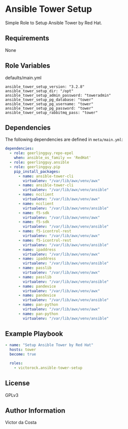 Ansible Tower Setup
=========

Simple Role to Setup Ansible Tower by Red Hat.

Requirements
------------

None

Role Variables
--------------

defaults/main.yml
```
ansible_tower_setup_version: "3.2.8"
ansible_tower_setup_dir: "/opt"
ansible_tower_setup_admin_password: "toweradmin"
ansible_tower_setup_pg_database: "tower"
ansible_tower_setup_pg_username: "tower"
ansible_tower_setup_pg_password: "tower"
ansible_tower_setup_rabbitmq_pass: "tower"

```

Dependencies
------------

The following dependencies are defined in `meta/main.yml`:

```YAML
dependencies:
  - role: geerlingguy.repo-epel
    when: ansible_os_family == 'RedHat'
  - role: geerlingguy.ansible
  - role: geerlingguy.pip
    pip_install_packages:
      - name: ansible-tower-cli
        virtualenv: "/var/lib/awx/venv/awx"
      - name: ansible-tower-cli
        virtualenv: "/var/lib/awx/venv/ansible"
      - name: ncclient
        virtualenv: "/var/lib/awx/venv/awx"
      - name: ncclient
        virtualenv: "/var/lib/awx/venv/ansible"
      - name: f5-sdk
        virtualenv: "/var/lib/awx/venv/awx"
      - name: f5-sdk
        virtualenv: "/var/lib/awx/venv/ansible"
      - name: f5-icontrol-rest
        virtualenv: "/var/lib/awx/venv/awx"
      - name: f5-icontrol-rest
        virtualenv: "/var/lib/awx/venv/ansible"
      - name: ipaddress
        virtualenv: "/var/lib/awx/venv/awx"
      - name: ipaddress
        virtualenv: "/var/lib/awx/venv/ansible"
      - name: passlib
        virtualenv: "/var/lib/awx/venv/awx"
      - name: passlib
        virtualenv: "/var/lib/awx/venv/ansible"
      - name: pandevice
        virtualenv: "/var/lib/awx/venv/awx"
      - name: pandevice
        virtualenv: "/var/lib/awx/venv/ansible"
      - name: pan-python
        virtualenv: "/var/lib/awx/venv/awx"
      - name: pan-python
        virtualenv: "/var/lib/awx/venv/ansible"

```

Example Playbook
----------------

```YAML
- name: "Setup Ansible Tower by Red Hat"
  hosts: tower
  become: true

  roles:
    - victorock.ansible-tower-setup
```

License
-------

GPLv3

Author Information
------------------

Victor da Costa

